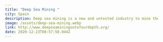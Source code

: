 ```yaml
---
title: "Deep Sea Mining "
city: Spain
description: Deep sea mining is a new and untested industry to mine the ocean floor
image: /assets/deep-sea-mining.webp
link: http://www.deepseaminingoutofourdepth.org/
date: 2020-12-23T08:57:58.044Z
---
```

